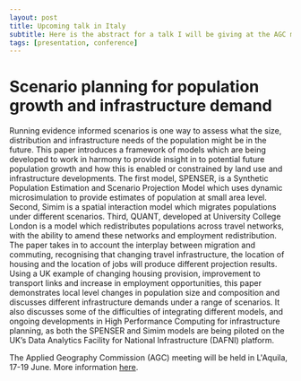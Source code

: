 ```yaml
---
layout: post
title: Upcoming talk in Italy
subtitle: Here is the abstract for a talk I will be giving at the AGC meeting in L'Aquila
tags: [presentation, conference]
---
```

# Scenario planning for population growth and infrastructure demand

Running evidence informed scenarios is one way to assess what the size, distribution and infrastructure needs of the population might be in the future. This paper introduces a framework of models which are being developed to work in harmony to provide insight in to potential future population growth and how this is enabled or constrained by land use and infrastructure developments. The first model, SPENSER, is a Synthetic Population Estimation and Scenario Projection Model which uses dynamic microsimulation to provide estimates of population at small area level. Second, Simim is a spatial interaction model which migrates populations under different scenarios. Third, QUANT, developed at University College London is a model which redistributes populations across travel networks, with the ability to amend these networks and employment redistribution. The paper takes in to account the interplay between migration and commuting, recognising that changing travel infrastructure, the location of housing and the location of jobs will produce different projection results. Using a UK example of changing housing provision, improvement to transport links and increase in employment opportunities, this paper demonstrates local level changes in population size and composition and discusses different infrastructure demands under a range of scenarios. It also discusses some of the difficulties of integrating different models, and ongoing developments in High Performance Computing for infrastructure planning, as both the SPENSER and Simim models are being piloted on the UK’s Data Analytics Facility for National Infrastructure (DAFNI) platform.

The Applied Geography Commission (AGC) meeting will be held in L'Aquila, 17-19 June. More information [here](https://www.age-geografia.es/site/?p=8547).
